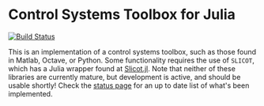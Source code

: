 Control Systems Toolbox for Julia
====
[![Build Status](https://travis-ci.org/vtjnash/Polynomial.jl.png?branch=master)](https://travis-ci.org/jcrist/Control.jl)

This is an implementation of a control systems toolbox, such as those found
in Matlab, Octave, or Python. Some functionality requires the use of `SLICOT`,
which has a Julia wrapper found at [Slicot.jl](https://github.com/jcrist/Slicot.jl).
Note that neither of these libraries are currently mature, but development is
active, and should be usable shortly! Check the [status page](https://github.com/jcrist/Control.jl/blob/master/status.md) 
for an up to date list of what's been implemented.
